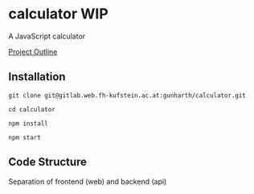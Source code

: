 # calculator WIP

A JavaScript calculator

[Project Outline](https://gitlab.web.fh-kufstein.ac.at/WCIS18/pww-unterlagen/tree/master/uebung)

## Installation
```
git clone git@gitlab.web.fh-kufstein.ac.at:gunharth/calculator.git

cd calculator

npm install

npm start
```

## Code Structure
Separation of frontend (web) and backend (api)
